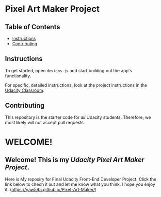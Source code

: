 # Pixel Art Maker Project

## Table of Contents

* [Instructions](#instructions)
* [Contributing](#contributing)

## Instructions

To get started, open `designs.js` and start building out the app's functionality.

For specific, detailed instructions, look at the project instructions in the [Udacity Classroom](https://classroom.udacity.com/me).

## Contributing

This repository is the starter code for _all_ Udacity students. Therefore, we most likely will not accept pull requests.


# WELCOME!

## Welcome! This is my *Udacity Pixel Art Maker Project*.

Here is My reposiry for Final Udacity Front-End Developer Project.
Click the link below to chech it out and let me know what you think. I hope you enjoy it.
(https://yaw595.github.io/Pixel-Art-Maker/)


